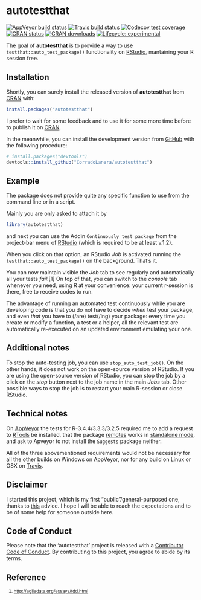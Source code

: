 
<!-- README.md is generated from README.Rmd. Please edit that file -->

# autotestthat

<!-- badges: start -->

[![AppVeyor build
status](https://ci.appveyor.com/api/projects/status/github/CorradoLanera/autotestthat?branch=master&svg=true)](https://ci.appveyor.com/project/CorradoLanera/autotestthat)
[![Travis build
status](https://travis-ci.org/CorradoLanera/autotestthat.svg?branch=master)](https://travis-ci.org/CorradoLanera/autotestthat)
[![Codecov test
coverage](https://codecov.io/gh/CorradoLanera/autotestthat/branch/master/graph/badge.svg)](https://codecov.io/gh/CorradoLanera/autotestthat?branch=master)
[![CRAN
status](https://www.r-pkg.org/badges/version/autotestthat)](https://CRAN.R-project.org/package=autotestthat)
[![CRAN
downloads](https://cranlogs.r-pkg.org/badges/grand-total/autotestthat.svg?color=orange)](https://cranlogs.r-pkg.org/badges/grand-total/autotestthat)
[![Lifecycle:
experimental](https://img.shields.io/badge/lifecycle-maturing-blue.svg)](https://www.tidyverse.org/lifecycle/#maturing)
<!-- badges: end -->

The goal of **autotestthat** is to provide a way to use
`testthat::auto_test_package()` functionality on
[RStudio](https://www.rstudio.com/), mantaining your R session free.

## Installation

Shortly, you can surely install the released version of **autotestthat**
from [CRAN](https://CRAN.R-project.org) with:

``` r
install.packages("autotestthat")
```

I prefer to wait for some feedback and to use it for some more time
before to publish it on [CRAN](https://CRAN.R-project.org).

In the meanwhile, you can install the development version from
[GitHub](https://github.com/) with the following procedure:

``` r
# install.packages("devtools")
devtools::install_github("CorradoLanera/autotestthat")
```

## Example

The package does not provide quite any specific function to use from the
command line or in a script.

Mainly you are only asked to attach it by

``` r
library(autotestthat)
```

and next you can use the Addin `Continuously test package` from the
project-bar menu of [RStudio](https://www.rstudio.com/) (which is
required to be at least v.1.2).

When you click on that option, an RStudio *Job* is activated running the
`testthat::auto_test_package()` on the background. That’s it.

You can now maintain visible the *Job* tab to see regularly and
automatically all your tests *fail*\!\[1\] On top of that, you can
switch to the *console* tab whenever you need, using R at your
convenience: your current r-session is there, free to receive codes to
run.

The advantage of running an automated test continuously while you are
developing code is that you do not have to decide *when* test your
package, and even *that* you have to (/are) test(/ing) your package:
every time you create or modify a function, a test or a helper, all the
relevant test are automatically re-executed on an updated environment
emulating your one.

## Additional notes

To stop the auto-testing job, you can use `stop_auto_test_job()`. On the
other hands, it does not work on the open-source version of RStudio. If
you are using the open-source version of RStudio, you can stop the job
by a click on the *stop* button next to the job name in the main *Jobs*
tab. Other possible ways to stop the job is to restart your main
R-session or close RStudio.

## Technical notes

On [AppVeyor](https://ci.appveyor.com) the tests for R-3.4.4/3.3.3/3.2.5
required me to add a request to
[RTools](https://cran.r-project.org/bin/windows/Rtools/) be installed,
that the package
[remotes](https://cran.r-project.org/web/packages/remotes/index.html)
works in [standalone
mode](https://github.com/r-lib/remotes#standalone-mode), and ask to
Apveyor to not install the `Suggests` package neither.

All of the three abovementioned requirements would not be necessary for
all the other builds on Windows on [AppVeyor](https://ci.appveyor.com),
nor for any build on Linux or OSX on [Travis](https://travis-ci.com/).

## Disclaimer

I started this project, which is my first “public”/general-purposed one,
thanks to
[this](https://github.com/r-lib/testthat/pull/892#issuecomment-513226687)
advice. I hope I will be able to reach the expectations and to be of
some help for someone outside here.

## Code of Conduct

Please note that the ‘autotestthat’ project is released with a
[Contributor Code of Conduct](.github/CODE_OF_CONDUCT.md). By
contributing to this project, you agree to abide by its terms.

## Reference

<small>

1.  <http://agiledata.org/essays/tdd.html>
